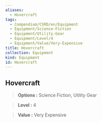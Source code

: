 ```yaml
---
aliases:
  - Hovercraft
tags:
  - Compendium/CSRD/en/Equipment
  - Equipment/Science-Fiction
  - Equipment/Utility-Gear
  - Equipment/Level/4
  - Equipment/Value/Very-Expensive
title: Hovercraft
collection: Equipment
kind: Equipment
id: Hovercraft
---
```

## Hovercraft    
    
>    
> **Options :** Science Fiction, Utility Gear    
> **Level :** 4    
> **Value :** Very Expensive
